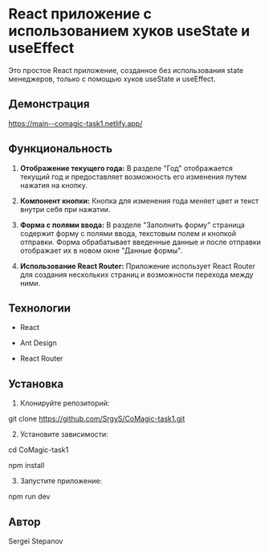 # React приложение с использованием хуков useState и useEffect

Это простое React приложение, созданное без использования state менеджеров, только с помощью хуков useState и useEffect.

## Демонстрация

https://main--comagic-task1.netlify.app/

## Функциональность

1.  **Отображение текущего года:** В разделе "Год" отображается текущий год и предоставляет возможность его изменения путем нажатия на кнопку.

2.  **Компонент кнопки:** Кнопка для изменения года меняет цвет и текст внутри себя при нажатии.

3.  **Форма с полями ввода:** В разделе "Заполнить форму" страница содержит форму с полями ввода, текстовым полем и кнопкой отправки. Форма обрабатывает введенные данные и после отправки отображает их в новом окне "Данные формы".

4.  **Использование React Router:** Приложение использует React Router для создания нескольких страниц и возможности перехода между ними.

## Технологии

-   React

-   Ant Design

-   React Router

## Установка

1. Клонируйте репозиторий:

git clone https://github.com/SrgyS/CoMagic-task1.git

2. Установите зависимости:

cd CoMagic-task1

npm install

3. Запустите приложение:

npm run dev

## Автор

Sergei Stepanov
